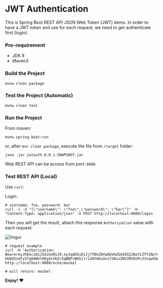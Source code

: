 # JWT Authentication

This is Spring Boot REST API JSON Web Token (JWT) demo.
In order to have a JWT token and use for each request, we need to get authenticate first (login).

### Pre-requirement

- JDK 8
- Maven3

### Build the Project

```console
mvnw clean package 
```

### Test the Project (Automatic)

```console
mvnw clean test
```

### Run the Project

From maven:

```console
mvnw spring-boot:run
```

or, after `mvn clean package`, execute the file from `/target` folder:

```console
java -jar jwtauth-0.0.1-SNAPSHOT.jar
```

Web REST API can be access from port: `8080`.

### Test REST API (Local)

Use `curl`:

Login:

```console
# username: foo, password: bar
curl -i -d "{\"username\": \"foo\",\"password\": \"bar\"}" -H "Content-Type: application/json" -X POST http://localhost:8080/login
```

Then you will get the result, attach this response `Authorization` value with each request:

![Imgur](https://i.imgur.com/QNHrRU6.png)

```console
# request example
curl -H "Authorization: BearereyJhbGciOiJIUzUxMiJ9.eyJqdGkiOiJjYTBkZWYwOGVmZGU4ZGI2NzViZTY2NzYxOGM2ZDEwMSIsInN1YiI6ImZvbyIsImlhdCI6MTUzNzEwMjg5NywiZXhwIjoxNTM4NDE2ODk3LCJhdXRob3JpdGllcyI6W3siYXV0aG9yaXR5IjoiUk9MRV9ERUZBVUxUIn1dfQ.fqDnvfcW-HU6QVzeFy2fg04WhlHEg4vVbZc5qBBPrWOSilriZHYmEuUssf28suINVZRhEUPc33vqw5UADxKe8w" http://localhost:8080/echo/maikel

# will return: maikel
```

__Enjoy!__ :heart: